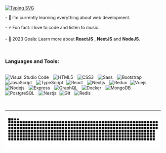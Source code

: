 ### <!-- <p align="center"><a href="https://git.io/typing-svg"><img src="https://readme-typing-svg.herokuapp.com?font=Montserrat&pause=1000&width=435&lines=Hey+there!+" alt="Typing SVG" /></a></p> -->

 <p><a href="https://git.io/typing-svg"><img src="https://readme-typing-svg.herokuapp.com?font=Consolas&pause=800&width=435&lines=Hey+there!;I'm+a+Full+Stack+Web+Developer;I'm+a+JavaScript+Developer;I'm+a+React+JS+Developer" alt="Typing SVG" /></a></p>

<p> - 🌱 I’m currently learning everything about web development. </p>
<p> - ⚡ Fun fact: I love to code and listen to music. </p>
<p> - 🥅 2023 Goals: Learn more about <b>ReactJS</b> , <b>NextJS</b> and <b>NodeJS</b>. </p>
<br/>

### Languages and Tools:

<br/>
<div align="left">
<img alt="Visual Studio Code" width="26px"
src="https://cdn.jsdelivr.net/gh/devicons/devicon/icons/vscode/vscode-original.svg"
style="padding-right:10px; flex: 1;" /> <img alt="HTML5" width="26px"
src="https://cdn.jsdelivr.net/gh/devicons/devicon/icons/html5/html5-original.svg"
style="padding-right:10px; flex: 1;" /> <img alt="CSS3" width="26px"
src="https://cdn.jsdelivr.net/gh/devicons/devicon/icons/css3/css3-original.svg"
style="padding-right:10px; flex: 1;" /> <img alt="Sass" width="26px"
src="https://cdn.jsdelivr.net/gh/devicons/devicon/icons/sass/sass-original.svg"
style="padding-right:10px; flex: 1;" /> <img alt="Bootstrap" width="26px"
src="https://cdn.jsdelivr.net/gh/devicons/devicon/icons/bootstrap/bootstrap-original.svg"
style="padding-right:10px; flex: 1;" /> <img alt="JavaScript" width="26px"
src="https://cdn.jsdelivr.net/gh/devicons/devicon/icons/javascript/javascript-original.svg"
style="padding-right:10px; flex: 1;" /> <img alt="TypeScript" width="26px"
src="https://cdn.jsdelivr.net/gh/devicons/devicon/icons/typescript/typescript-original.svg"
style="padding-right:10px; flex: 1;" /><img alt="React" width="26px"
src="https://cdn.jsdelivr.net/gh/devicons/devicon/icons/react/react-original.svg"
style="padding-right:10px; flex: 1;" /> <img alt="Nextjs" width="26px"
src="https://cdn.jsdelivr.net/gh/devicons/devicon/icons/nextjs/nextjs-line.svg"
style="padding-right:10px; flex: 1;" /> <img alt="Redux" width="26px"
src="https://cdn.jsdelivr.net/gh/devicons/devicon/icons/redux/redux-original.svg"
style="padding-right:10px; flex: 1;" /><img alt="Vuejs" width="26px"
src="https://cdn.jsdelivr.net/gh/devicons/devicon/icons/vuejs/vuejs-original.svg"
style="padding-right:10px; flex: 1;" /><img alt="Nodejs" width="26px"
src="https://cdn.jsdelivr.net/gh/devicons/devicon/icons/nodejs/nodejs-original.svg"
style="padding-right:10px; flex: 1;" /> <img alt="Express" width="26px"
src="https://cdn.jsdelivr.net/gh/devicons/devicon/icons/express/express-original.svg"
style="padding-right:10px; flex: 1;" /> <img alt="GraphQL" width="26px"
src="https://cdn.jsdelivr.net/gh/devicons/devicon/icons/graphql/graphql-plain.svg"
style="padding-right:10px; flex: 1;" /> <img alt="Docker" width="26px"
src="https://cdn.jsdelivr.net/gh/devicons/devicon/icons/docker/docker-original.svg" 
style="padding-right:10px; flex: 1;" /> <img alt="MongoDB" width="26px"
src="https://cdn.jsdelivr.net/gh/devicons/devicon/icons/mongodb/mongodb-original.svg"
style="padding-right:10px; flex: 1;" /> <img alt="PostgreSQL" width="26px"
src="https://cdn.jsdelivr.net/gh/devicons/devicon/icons/postgresql/postgresql-original.svg"
style="padding-right:10px; flex: 1;" /> <img alt="Nestjs" width="26px" 
src="https://cdn.jsdelivr.net/gh/devicons/devicon/icons/nestjs/nestjs-plain.svg" 
style="padding-right:10px; flex: 1;"/><img alt="Git" width="26px"
src="https://cdn.jsdelivr.net/gh/devicons/devicon/icons/git/git-original.svg"
style="padding-right:10px; flex: 1;" /> <img alt="Redis" width="26px"
src="https://cdn.jsdelivr.net/gh/devicons/devicon/icons/redis/redis-original.svg"
style="padding-right:10px; flex: 1;" />
</div>
<br /> <br/>

---

<picture>
  <source media="(prefers-color-scheme: dark)" srcset="https://raw.githubusercontent.com/Bahriddin-Boboyev/Bahriddin-Boboyev/output/github-contribution-grid-snake-dark.svg">
  <source media="(prefers-color-scheme: light)" srcset="https://raw.githubusercontent.com/Bahriddin-Boboyev/Bahriddin-Boboyev/output/github-contribution-grid-snake.svg">
  <img alt="github contribution grid snake animation" src="https://raw.githubusercontent.com/Bahriddin-Boboyev/Bahriddin-Boboyev/output/github-contribution-grid-snake.svg">
</picture>

<!--   !(https://readme-typing-svg.herokuapp.com?font=Montserrat&color=coral&lines=I'm+a+Full+Stack+Web+Developer;I'm+a+JavaScript+Developer;I'm+a+React+JS+Developer) -->

<!-- <p align="center"> <img src="https://github.com/scoderr/scoderr/blob/main/github-gif.gif" alt="gif" width="500" height="auto"> </p> -->

<!--
**scroll-off/scroll-off** is a ✨ _special_ ✨ repository because its `README.md` (this file) appears on your GitHub profile.




Here are some ideas to get you started:

- 🔭 I’m currently working on ...
- 🌱 I’m currently learning ...
- 👯 I’m looking to collaborate on ...
- 🤔 I’m looking for help with ...
- 💬 Ask me about ...
- 📫 How to reach me: ...
- 😄 Pronouns: ...
- ⚡ Fun fact: ...
-->

